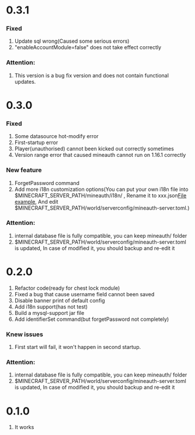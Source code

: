 # 0.3.1

### Fixed

1. Update sql wrong(Caused some serious errors)
2. "enableAccountModule=false" does not take effect correctly

### Attention:

1. This version is a bug fix version and does not contain functional updates.

# 0.3.0

### Fixed

1. Some datasource hot-modify error
2. First-startup error
3. Player(unauthorised) cannot been kicked out correctly sometimes
4. Version range error that caused mineauth cannot run on 1.16.1 correctly

### New feature

1. ForgetPassword command
2. Add more i18n customization options(You can put your own i18n file into $MINECRAFT_SERVER_PATH/mineauth/i18n/ ,
   Rename it to xxx.json[File example](src/main/resources/assets/mineauth/json/i18n), And edit
   $MINECRAFT_SERVER_PATH/world/serverconfig/mineauth-server.toml.)

### Attention:

1. internal database file is fully compatible, you can keep mineauth/ folder
2. $MINECRAFT_SERVER_PATH/world/serverconfig/mineauth-server.toml is updated, In case of modified it, you should backup
   and re-edit it

# 0.2.0

1. Refactor code(ready for chest lock module)
2. Fixed a bug that cause username field cannot been saved
3. Disable banner print of default config
4. Add i18n support(has not test)
5. Build a mysql-support jar file
6. Add identifierSet command(but forgetPassword not completely)

### Knew issues

1. First start will fail, it won't happen in second startup.

### Attention:

1. internal database file is fully compatible, you can keep mineauth/ folder
2. $MINECRAFT_SERVER_PATH/world/serverconfig/mineauth-server.toml is updated, In case of modified it, you should backup
   and re-edit it

# 0.1.0

1. It works